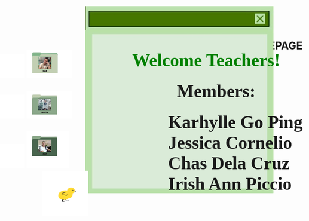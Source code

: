 # 9A-HOMEPAGE
<html>
<head> <title> GROUP 22 </title></head>
<body>
<body style="background: url(backG.png);
             background-size: cover;
             background-repeat: no-repeat;">

<style>
      img{
             position:relative;
      }
      h1{
             color=black;position:absolute;right:150px;top:100px;
     
      } 

</style>
 <img src="Note.jpg" align="right">
     <h1> <font face="Autumn in November" color="green" size="29">
	<p>Welcome Teachers!</font>
	<p><p><p><p><p><p><p><p><p><p><p>&nbsp;&nbsp;&nbsp;&nbsp;&nbsp;&nbsp;&nbsp;&nbsp;&nbsp;&nbsp;&nbsp;&nbsp;&nbsp;&nbsp;&nbsp;&nbsp;&nbsp;
	<font face="Almond Nougat" size="14"> Members: 
	<p>&nbsp;&nbsp;&nbsp;&nbsp;&nbsp;&nbsp;&nbsp Karhylle Go Ping
	<br> &nbsp;&nbsp;&nbsp;&nbsp;&nbsp;&nbsp;&nbsp Jessica Cornelio
	<br> &nbsp;&nbsp;&nbsp;&nbsp;&nbsp;&nbsp;&nbsp Chas Dela Cruz
	<br> &nbsp;&nbsp;&nbsp;&nbsp;&nbsp;&nbsp;&nbsp Irish Ann Piccio</font><h1>

        
<p><img src="CLICK.gif" width="8%" height="10%">
       <a href="LINKS.html" target="_blank">
   <img src="CAE.jpg" width="15%" height="20%">
</a>
<br>


  
 <p><img src="CLICK.gif" width="8%" height="10%"> 
       <a href="LINKS.html" target="_blank"> 
     <img src="MATH.jpg" width="15%" height="20%">
</a>

  <p><img src="CLICK.gif" width="8%" height="10%">
        <a href="LINKS.html" target="_blank">
     <img src="CLE.jpg" width="14%" height="18%">
</marquee><marquee direction="right"> <img src="WALKING CHICK.gif" width="15%"/> </marquee> 
</a>







</body>
</html>

